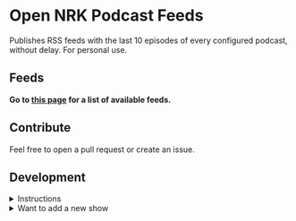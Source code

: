# Open NRK Podcast Feeds

Publishes RSS feeds with the last 10 episodes of every configured podcast, without delay. For personal use.

## Feeds

**Go to [this page](https://sindrel.github.io/nrk-pod-feeds) for a list of available feeds.**

## Contribute

Feel free to open a pull request or create an issue.

## Development

<details>
  <summary>Instructions</summary>

## Getting started

### Install dependencies

`python3 -m pip install -r requirements.txt`

### Run tests

`pytest -v --disable-warnings --log-cli-level=DEBUG`

### Build or update podcast feeds

`python3 generate_feeds.py`

</details>

<details>
    <summary>Want to add a new show</summary>

## Find show ID

`https://psapi.nrk.no/radio/search/title?q=<show name or show keywords>`

## Verify show ID

`https://psapi.nrk.no/radio/catalog/podcast/<show id>`

## Create entry in `podcast.json`

```json
  {
    "id": "<show id>",
    "title": "De 10 siste fra <show name/title>",
    "season": null,
    "enabled": true
  },
```

</details>
